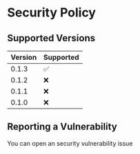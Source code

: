 # Security Policy

## Supported Versions

| Version | Supported          |
| ------- | ------------------ |
| 0.1.3   | :white_check_mark: |
| 0.1.2   | :x:                |
| 0.1.1   | :x:                |
| 0.1.0   | :x:                |

## Reporting a Vulnerability

You can open an security vulnerability issue
